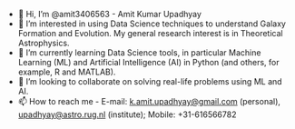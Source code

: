 - 👋 Hi, I’m @amit3406563 - Amit Kumar Upadhyay
- 👀 I’m interested in using Data Science techniques to understand Galaxy Formation and Evolution. My general research interest is in Theoretical Astrophysics.  
- 🌱 I’m currently learning Data Science tools, in particular Machine Learning (ML) and Artificial Intelligence (AI) in Python (and others, for example, R and MATLAB).
- 💞️ I’m looking to collaborate on solving real-life problems using ML and AI. 
- 📫 How to reach me - E-mail: k.amit.upadhyay@gmail.com (personal), upadhyay@astro.rug.nl (institute); Mobile: +31-616566782

<!---
amit3406563/amit3406563 is a ✨ special ✨ repository because its `README.md` (this file) appears on your GitHub profile.
You can click the Preview link to take a look at your changes.
--->
